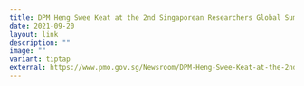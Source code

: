 ```yaml
---
title: DPM Heng Swee Keat at the 2nd Singaporean Researchers Global Summit 2021
date: 2021-09-20
layout: link
description: ""
image: ""
variant: tiptap
external: https://www.pmo.gov.sg/Newsroom/DPM-Heng-Swee-Keat-at-the-2nd-Singaporean-Researchers-Global-Summit-2021
---
```

